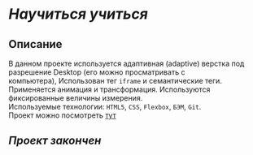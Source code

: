 ***Научиться учиться***
=======================
## Описание
В данном проекте используется адаптивная (adaptive) верстка под разрешение Desktop (его можно просматривать с компьютера), Использован тег `iframe` и семантические теги. Применяется анимация и трансформация. Используются фиксированные величины измерения.<br>
Используемые технологии: `HTML5`, `CSS`, `Flexbox`, `БЭМ`, `Git`.<br>
Проект можно посмотреть [тут](https://milenium666.github.io/how-to-learn)

## ***Проект закончен***


